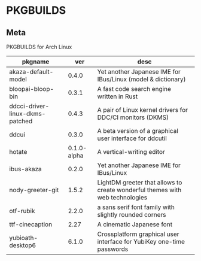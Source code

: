 # PKGBUILDS

## Meta

PKGBUILDS for Arch Linux

| pkgname                         | ver         | desc                                                                         |
| ------------------------------- | ----------- | ---------------------------------------------------------------------------- |
| akaza-default-model             | 0.4.0       | Yet another Japanese IME for IBus/Linux (model & dictionary)                 |
| bloopai-bloop-bin               | 0.3.1       | A fast code search engine written in Rust                                    |
| ddcci-driver-linux-dkms-patched | 0.4.3       | A pair of Linux kernel drivers for DDC/CI monitors (DKMS)                    |
| ddcui                           | 0.3.0       | A beta version of a graphical user interface for ddcutil                     |
| hotate                          | 0.1.0-alpha | A vertical-writing editor                                                    |
| ibus-akaza                      | 0.2.0       | Yet another Japanese IME for IBus/Linux                                      |
| nody-greeter-git                | 1.5.2       | LightDM greeter that allows to create wonderful themes with web technologies |
| otf-rubik                       | 2.2.0       | a sans serif font family with slightly rounded corners                       |
| ttf-cinecaption                 | 2.27        | A cinematic Japanese font                                                    |
| yubioath-desktop6               | 6.1.0       | Crossplatform graphical user interface for YubiKey one-time passwords        |
